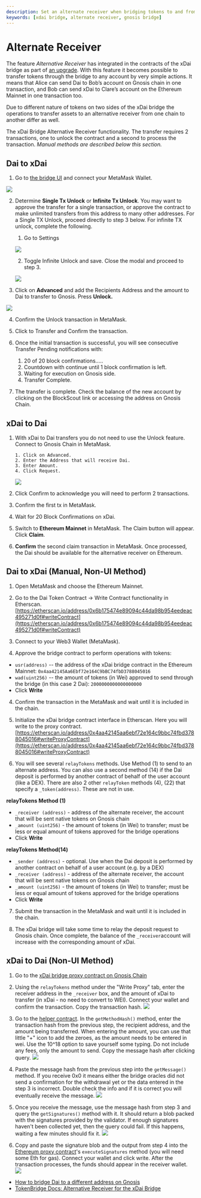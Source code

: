 ```yaml
---
description: Set an alternate receiver when bridging tokens to and from Gnosis using the xdai bridge.
keywords: [xdai bridge, alternate receiver, gnosis bridge]
---
```


# Alternate Receiver

The feature _Alternative Receiver_ has integrated in the contracts of the xDai bridge as part of [an upgrade](https://forum.poa.network/t/migration-of-the-xdai-tokenbridge-completed/3212). With this feature it becomes possible to transfer tokens through the bridge to any account by very simple actions. It means that Alice can send Dai to Bob’s account on Gnosis chain in one transaction, and Bob can send xDai to Clare’s account on the Ethereum Mainnet in one transaction too.

Due to different nature of tokens on two sides of the xDai bridge the operations to transfer assets to an alternative receiver from one chain to another differ as well.

The xDai Bridge Alternative Receiver functionality. The transfer requires 2 transactions, one to unlock the contract and a second to process the transaction. _Manual methods are described below this section._

## Dai to xDai

1. Go to [the bridge UI](https://bridge.gnosischain.com/) and connect your MetaMask Wallet.

![](/img/bridges/xdai-alt-rec-dai-xdai1.png)

2. Determine **Single Tx Unlock** or **Infinite Tx Unlock**. You may want to approve the transfer for a single transaction, or approve the contract to make unlimited transfers from this address to many other addresses. For a Single TX Unlock, proceed directly to step 3 below. For infinite TX unlock, complete the following.

   1. Go to Settings

   ![](/img/bridges/xdai-alt-rec-dai-xdai2.png)

   2. Toggle Infinite Unlock and save. Close the modal and proceed to step 3.

   ![](/img/bridges/xdai-alt-rec-dai-xdai3.png)

3. Click on **Advanced** and add the Recipients Address and the amount to Dai to transfer to Gnosis. Press **Unlock.**

![](/img/bridges/xdai-alt-rec-dai-xdai4.gif)

4. Confirm the Unlock transaction in MetaMask.

5. Click to Transfer and Confirm the transaction.

6. Once the initial transaction is successful, you will see consecutive Transfer Pending notifications with:

   1. 20 of 20 block confirmations.....
   2. Countdown with continue until 1 block confirmation is left.
   3. Waiting for execution on Gnosis side.
   4. Transfer Complete.

7. The transfer is complete. Check the balance of the new account by clicking on the BlockScout link or accessing the address on Gnosis Chain.

## xDai to Dai

1.  With xDai to Dai transfers you do not need to use the Unlock feature. Connect to Gnosis Chain in MetaMask.

        1. Click on Advanced.
        2. Enter the Address that will receive Dai.
        3. Enter Amount.
        4. Click Request.

    ![](/img/bridges/xdai-alt-rec-xdai-dai1.png)

2.  Click Confirm to acknowledge you will need to perform 2 transactions.

3.  Confirm the first tx in MetaMask.

4.  Wait for 20 Block Confirmations on xDai.

5.  Switch to **Ethereum Mainnet** in MetaMask. The Claim button will appear. Click **Claim**.

6.  **Confirm** the second claim transaction in MetaMask. Once processed, the Dai should be available for the alternative receiver on Ethereum.

## Dai to xDai (Manual, Non-UI Method)

1. Open MetaMask and choose the Ethereum Mainnet.

2. Go to the Dai Token Contract -> Write Contract functionality in Etherscan.
   [https://etherscan.io/address/0x6b175474e89094c44da98b954eedeac495271d0f#writeContract](https://etherscan.io/address/0x6b175474e89094c44da98b954eedeac495271d0f#writeContract)

3. Connect to your Web3 Wallet (MetaMask).

4. Approve the bridge contract to perform operations with tokens:

- `usr(address)` -- the address of the xDai bridge contract in the Ethereum Mainnet: `0x4aa42145Aa6Ebf72e164C9bBC74fbD3788045016`
- `wad(uint256)` -- the amount of tokens (in Wei) approved to send through the bridge (in this case 2 Dai): `2000000000000000000`
- Click **Write**

4. Confirm the transaction in the MetaMask and wait until it is included in the chain.

5. Initialize the xDai bridge contract interface in Etherscan. Here you will write to the proxy contract. [https://etherscan.io/address/0x4aa42145aa6ebf72e164c9bbc74fbd3788045016#writeProxyContract](https://etherscan.io/address/0x4aa42145aa6ebf72e164c9bbc74fbd3788045016#writeProxyContract)

6. You will see several `relayTokens` methods. Use Method (1) to send to an alternate address. You can also use a second method (14) if the Dai deposit is performed by another contract of behalf of the user account (like a DEX). There are also 2 other `relayToken` methods (4), (22) that specify a `_token(address)`. These are not in use.

**relayTokens Method (1)**

- `_receiver (address)` - address of the alternate receiver, the account that will be sent native tokens on Gnosis chain
- `_amount (uint256)` - the amount of tokens (in Wei) to transfer; must be less or equal amount of tokens approved for the bridge operations
- Click **Write**

**relayTokens Method(14)**

- `_sender (address)` - optional. Use when the Dai deposit is performed by another contract on behalf of a user account (e.g. by a DEX)
- `_receiver (address)` - address of the alternate receiver, the account that will be sent native tokens on Gnosis chain
- `_amount (uint256)` - the amount of tokens (in Wei) to transfer; must be less or equal amount of tokens approved for the bridge operations
- Click **Write**

7. Submit the transaction in the MetaMask and wait until it is included in the chain.

8. The xDai bridge will take some time to relay the deposit request to Gnosis chain. Once complete, the balance of the `_receiver`account will increase with the corresponding amount of xDai.

## xDai to Dai (Non-UI Method)

1. Go to the [xDai bridge proxy contract on Gnosis Chain](https://gnosis.blockscout.com/address/0x7301CFA0e1756B71869E93d4e4Dca5c7d0eb0AA6?tab=write_proxy)

2. Using the `relayTokens` method under the "Write Proxy" tab, enter the receiver address in the `_receiver` box, and the amount of xDai to transfer (in xDai - no need to convert to WEI). Connect your wallet and confirm the transaction. Copy the transaction hash.
   ![](/img/bridges/xDai-manual-xDai-Dai1.png)

3. Go to the [helper contract](https://gnosis.blockscout.com/address/0x2D51EAa266eafcb59bB36dD3c7E99C515e58113A?tab=write_proxy). In the `getMethodHash()` method, enter the transaction hash from the previous step, the recipient address, and the amount being transferred. When entering the amount, you can use that little "+" icon to add the zeroes, as the amount needs to be entered in wei. Use the 10^18 option to save yourself some typing. Do not include any fees, only the amount to send. Copy the message hash after clicking query.
   ![](/img/bridges/xDai-manual-xDai-Dai-getMsgHash.png)

4. Paste the message hash from the previous step into the `getMessage()` method. If you receive 0x0 it means either the bridge oracles did not send a confirmation for the withdrawal yet or the data entered in the step 3 is incorrect. Double check the info and if it is correct you will eventually receive the message.
   ![](/img/bridges/xDai-manual-xDai-Dai-getMsg.png)
5. Once you receive the message, use the message hash from step 3 and query the `getSignatures()` method with it. It should return a blob packed with the signatures provided by the validator. If enough signatures haven't been collected yet, then the query could fail. If this happens, waiting a few minutes should fix it.
   ![](/img/bridges/xDai-manual-xDai-Dai-getSignatures.png)

6. Copy and paste the signature blob and the output from step 4 into the [Ethereum proxy contract](https://etherscan.io/address/0x4aa42145aa6ebf72e164c9bbc74fbd3788045016#writeProxyContract)'s `executeSignatures` method (you will need some Eth for gas). Connect your wallet and click write. After the transaction processes, the funds should appear in the receiver wallet.
   ![](/img/bridges/xDai-manual-xDai-Dai-execSignatures.png)

- [How to bridge Dai to a different address on Gnosis](/bridges/tutorials/using-xdai-bridge/alternate-receiver)
- [TokenBridge Docs: Alternative Receiver for the xDai Bridge](https://docs.tokenbridge.net/xdai-bridge/using-the-xdai-bridge/alternative-receiver-for-the-xdai-bridge)
